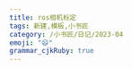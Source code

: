 ```yaml
---
title: ros相机标定
tags: 新建,模板,小书匠
category: /小书匠/日记/2023-04
emoji: "😄"
grammar_cjkRuby: true
---
```



